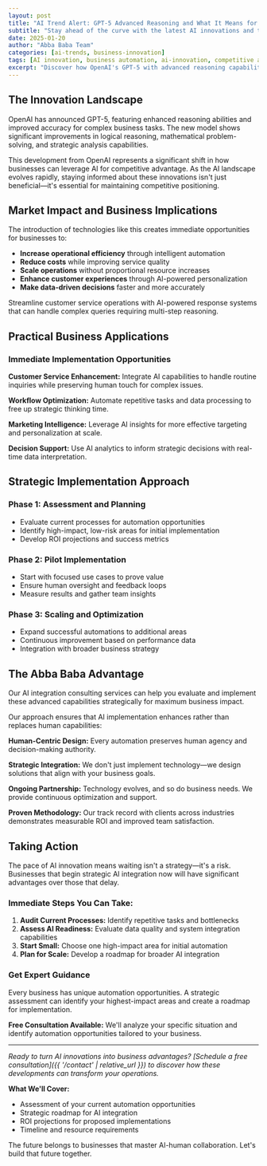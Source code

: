 ```yaml
---
layout: post
title: "AI Trend Alert: GPT-5 Advanced Reasoning and What It Means for Your Business"
subtitle: "Stay ahead of the curve with the latest AI innovations and their business applications"
date: 2025-01-20
author: "Abba Baba Team"
categories: [ai-trends, business-innovation]
tags: [AI innovation, business automation, ai-innovation, competitive advantage]
excerpt: "Discover how OpenAI's GPT-5 with advanced reasoning capabilities can transform your business operations through strategic AI integration and intelligent automation."
---
```


## The Innovation Landscape

OpenAI has announced GPT-5, featuring enhanced reasoning abilities and improved accuracy for complex business tasks. The new model shows significant improvements in logical reasoning, mathematical problem-solving, and strategic analysis capabilities.

This development from OpenAI represents a significant shift in how businesses can leverage AI for competitive advantage. As the AI landscape evolves rapidly, staying informed about these innovations isn't just beneficial—it's essential for maintaining competitive positioning.

## Market Impact and Business Implications

The introduction of technologies like this creates immediate opportunities for businesses to:

- **Increase operational efficiency** through intelligent automation
- **Reduce costs** while improving service quality
- **Scale operations** without proportional resource increases
- **Enhance customer experiences** through AI-powered personalization
- **Make data-driven decisions** faster and more accurately

Streamline customer service operations with AI-powered response systems that can handle complex queries requiring multi-step reasoning.

## Practical Business Applications

### Immediate Implementation Opportunities

**Customer Service Enhancement:**
Integrate AI capabilities to handle routine inquiries while preserving human touch for complex issues.

**Workflow Optimization:**
Automate repetitive tasks and data processing to free up strategic thinking time.

**Marketing Intelligence:**
Leverage AI insights for more effective targeting and personalization at scale.

**Decision Support:**
Use AI analytics to inform strategic decisions with real-time data interpretation.

## Strategic Implementation Approach

### Phase 1: Assessment and Planning
- Evaluate current processes for automation opportunities
- Identify high-impact, low-risk areas for initial implementation
- Develop ROI projections and success metrics

### Phase 2: Pilot Implementation
- Start with focused use cases to prove value
- Ensure human oversight and feedback loops
- Measure results and gather team insights

### Phase 3: Scaling and Optimization
- Expand successful automations to additional areas
- Continuous improvement based on performance data
- Integration with broader business strategy

## The Abba Baba Advantage

Our AI integration consulting services can help you evaluate and implement these advanced capabilities strategically for maximum business impact.

Our approach ensures that AI implementation enhances rather than replaces human capabilities:

**Human-Centric Design:** Every automation preserves human agency and decision-making authority.

**Strategic Integration:** We don't just implement technology—we design solutions that align with your business goals.

**Ongoing Partnership:** Technology evolves, and so do business needs. We provide continuous optimization and support.

**Proven Methodology:** Our track record with clients across industries demonstrates measurable ROI and improved team satisfaction.

## Taking Action

The pace of AI innovation means waiting isn't a strategy—it's a risk. Businesses that begin strategic AI integration now will have significant advantages over those that delay.

### Immediate Steps You Can Take:

1. **Audit Current Processes:** Identify repetitive tasks and bottlenecks
2. **Assess AI Readiness:** Evaluate data quality and system integration capabilities
3. **Start Small:** Choose one high-impact area for initial automation
4. **Plan for Scale:** Develop a roadmap for broader AI integration

### Get Expert Guidance

Every business has unique automation opportunities. A strategic assessment can identify your highest-impact areas and create a roadmap for implementation.

**Free Consultation Available:** We'll analyze your specific situation and identify automation opportunities tailored to your business.

---

*Ready to turn AI innovations into business advantages? [Schedule a free consultation]({{ '/contact' | relative_url }}) to discover how these developments can transform your operations.*

**What We'll Cover:**
- Assessment of your current automation opportunities
- Strategic roadmap for AI integration
- ROI projections for proposed implementations
- Timeline and resource requirements

The future belongs to businesses that master AI-human collaboration. Let's build that future together.